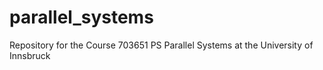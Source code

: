 # parallel_systems

Repository for the Course 703651 PS Parallel Systems at the University of Innsbruck

